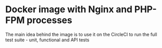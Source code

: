 # Docker image with Nginx and PHP-FPM processes
The main idea behind the image is to use it on the CircleCI to run the full test suite - unit, functional and API tests
